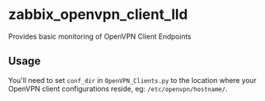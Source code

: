 # zabbix_openvpn_client_lld
 Provides basic monitoring of OpenVPN Client Endpoints

## Usage
You'll need to set `conf_dir` in `OpenVPN_Clients.py` to the location where your OpenVPN client configurations reside, eg: `/etc/openvpn/hostname/`.